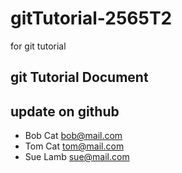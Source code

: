 # gitTutorial-2565T2
for git tutorial

## git Tutorial Document
## update on github

- Bob Cat  bob@mail.com
- Tom Cat  tom@mail.com
- Sue Lamb sue@mail.com